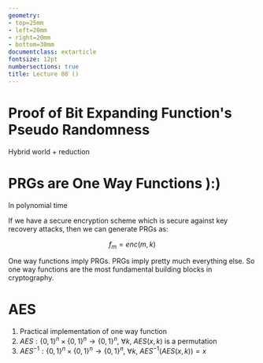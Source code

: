 ```yaml
---
geometry:
- top=25mm
- left=20mm
- right=20mm
- bottom=30mm
documentclass: extarticle
fontsize: 12pt
numbersections: true
title: Lecture 08 ()
--- 
```


# Proof of Bit Expanding Function's Pseudo Randomness
Hybrid world + reduction

# PRGs are One Way Functions ):)
In polynomial time

If we have a secure encryption scheme which is secure against key recovery attacks, then we can generate PRGs as:

$$f_m = enc(m, k)$$

One way functions imply PRGs. PRGs imply pretty much everything else. So one way functions are the most fundamental building blocks in cryptography.

# AES
1. Practical implementation of one way function
1. $AES:\{0,1\}^n\times\{0,1\}^n\to\{0,1\}^n$, $\forall k$, $AES(x, k)$ is a permutation
1. $AES^{-1}:\{0,1\}^n\times\{0,1\}^n\to\{0,1\}^n$, $\forall k$, $AES^{-1}(AES(x, k)) = x$
